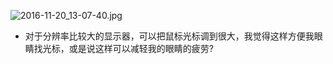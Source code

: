 
![2016-11-20_13-07-40.jpg](https://cdn.uptmr.com/upupmo-article/mac/basic/mac-system-8-mouse-size.png)


- 对于分辨率比较大的显示器，可以把鼠标光标调到很大，我觉得这样方便我眼睛找光标，或是说这样可以减轻我的眼睛的疲劳?
